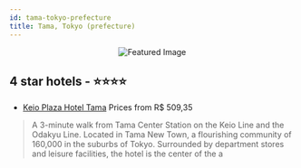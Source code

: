```yaml
---
id: tama-tokyo-prefecture
title: Tama, Tokyo (prefecture)
---
```


<center><img src="https://i.travelapi.com/hotels/3000000/2820000/2814500/2814424/4cd357b2_z.jpg" alt="Featured Image" /></center>


##  4 star hotels - ⭐️⭐️⭐️⭐️

-    [Keio Plaza Hotel Tama](https://us.hurb.com/hotels/tama/keio-plaza-hotel-tama-JNP-JP072711?cmp=18055) Prices from R$ 509,35
   > A 3-minute walk from Tama Center Station on the Keio Line and the Odakyu Line.  Located in Tama New Town, a flourishing community of 160,000 in the suburbs of Tokyo.  Surrounded by department stores and leisure facilities, the hotel is the center of the a
